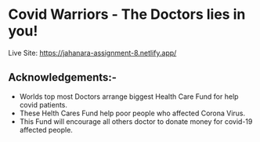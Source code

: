 
# Covid Warriors - The Doctors lies in you!
Live Site: https://jahanara-assignment-8.netlify.app/

## Acknowledgements:-

 - Worlds top most Doctors arrange biggest Health Care Fund for help covid patients.
 - These Helth Cares Fund help poor people who affected Corona Virus.
 - This Fund will encourage all others doctor to donate money for covid-19 affected people.
  